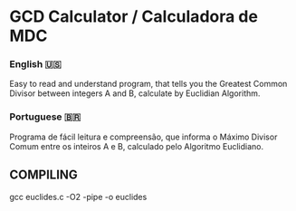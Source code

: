 # GCD Calculator / Calculadora de MDC

### English 🇺🇸

Easy to read and understand program, that tells you the Greatest Common Divisor between integers A and B, calculate by Euclidian Algorithm.

### Portuguese 🇧🇷 

Programa de fácil leitura e compreensão, que informa o Máximo Divisor Comum entre os inteiros A e B, calculado pelo Algoritmo Euclidiano.

## COMPILING

gcc euclides.c -O2 -pipe -o euclides

